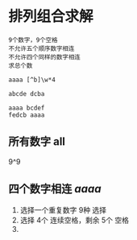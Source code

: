 # 排列组合求解

```text
9个数字，9个空格
不允许五个顺序数字相连
不允许四个同样的数字相连
求总个数

aaaa [^b]\w*4

abcde dcba

aaaa bcdef
fedcb aaaa
```

## 所有数字 all

9^9

## 四个数字相连 *aaaa*

1. 选择一个重复数字 9种 选择
2. 选择 4个 连续空格，剩余 5个 空格
3. 